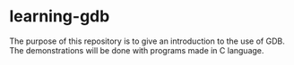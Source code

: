 # learning-gdb
The purpose of this repository is to give an introduction to the use of GDB. The demonstrations will be done with programs made in C language.
